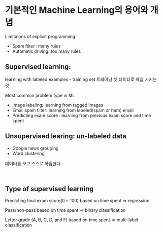 # 기본적인 Machine Learning의 용어와 개념

Limitaions of explicit programming
- Spam filter : many rules
- Automatic driving: too many rules

## Supervised learning:
learning with labeled examples - training set
트레이닝 셋 데이터로 학습 시키는 것

Most common problem type in ML
- Image labeling: learning from tagged images
- Email spam filter: learning from labeled(spam or ham) email
- Predicting exam score : learning from previous exam score and time spent

## Unsupervised learing: un-labeled data
- Google news grouping
- Word clustering

데이터를 보고 스스로 학습한다.


<br>

## Type of supervised learning
Predicting final exam score(0 ~ 100) based on time spent => regression

Pass/non-pass based on time spent => binary classification

Letter grade (A, B, C, D, and F) based on time spent => multi-label classification